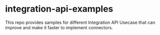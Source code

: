 # integration-api-examples

This repo provides samples for different Integration API Usecase that can improve and make it faster to implement connectors.
